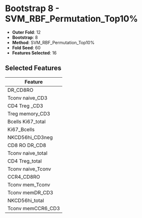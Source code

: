 # Bootstrap 8 - SVM_RBF_Permutation_Top10%

- **Outer Fold**: 12
- **Bootstrap**: 8
- **Method**: SVM_RBF_Permutation_Top10%
- **Fold Seed**: 60
- **Features Selected**: 16

## Selected Features

| Feature |
|---------|
| DR_CD8RO |
| Tconv naive_CD3 |
| CD4 Treg _CD3 |
| Treg memory_CD3 |
| Bcells Ki67_total |
| Ki67_Bcells |
| NKCD56hi_CD3neg |
| CD8 RO DR_CD8 |
| Tconv naive_total |
| CD4 Treg_total |
| Tconv naive_Tconv |
| CCR4_CD8RO |
| Tconv mem_Tconv |
| Tconv memDR_CD3 |
| NKCD56hi_total |
| Tconv memCCR6_CD3 |
